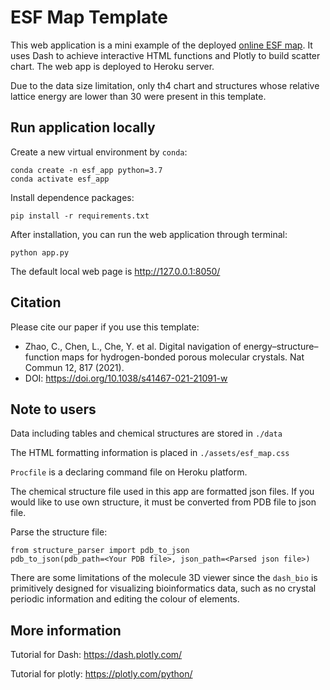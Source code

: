 # ESF Map Template
This web application is a mini example of the deployed [online ESF map](https://www.interactive-esf-maps.app/).
It uses Dash to achieve interactive HTML functions and Plotly to build scatter chart.
The web app is deployed to Heroku server.

Due to the data size limitation, only th4 chart and structures whose relative lattice energy are lower than 30 were present in this template.

## Run application locally
Create a new virtual environment by ```conda```:

```
conda create -n esf_app python=3.7
conda activate esf_app
```

Install dependence packages:

```pip install -r requirements.txt```

After installation, you can run the web application through terminal:

```python app.py```

The default local web page is http://127.0.0.1:8050/

## Citation

Please cite our paper if you use this template:
* Zhao, C., Chen, L., Che, Y. et al. Digital navigation of energy–structure–function maps 
  for hydrogen-bonded porous molecular crystals. Nat Commun 12, 817 (2021).
* DOI: https://doi.org/10.1038/s41467-021-21091-w

## Note to users
Data including tables and chemical structures are stored in `./data`

The HTML formatting information is placed in `./assets/esf_map.css`

`Procfile` is a declaring command file on Heroku platform.

The chemical structure file used in this app are formatted json files.
If you would like to use own structure, it must be converted from PDB file to json file.

Parse the structure file:
```
from structure_parser import pdb_to_json
pdb_to_json(pdb_path=<Your PDB file>, json_path=<Parsed json file>)
```
There are some limitations of the molecule 3D viewer
since the ```dash_bio``` is primitively designed for visualizing bioinformatics data,
such as no crystal periodic information and editing the colour of elements.

## More information
Tutorial for Dash:
https://dash.plotly.com/

Tutorial for plotly:
https://plotly.com/python/
